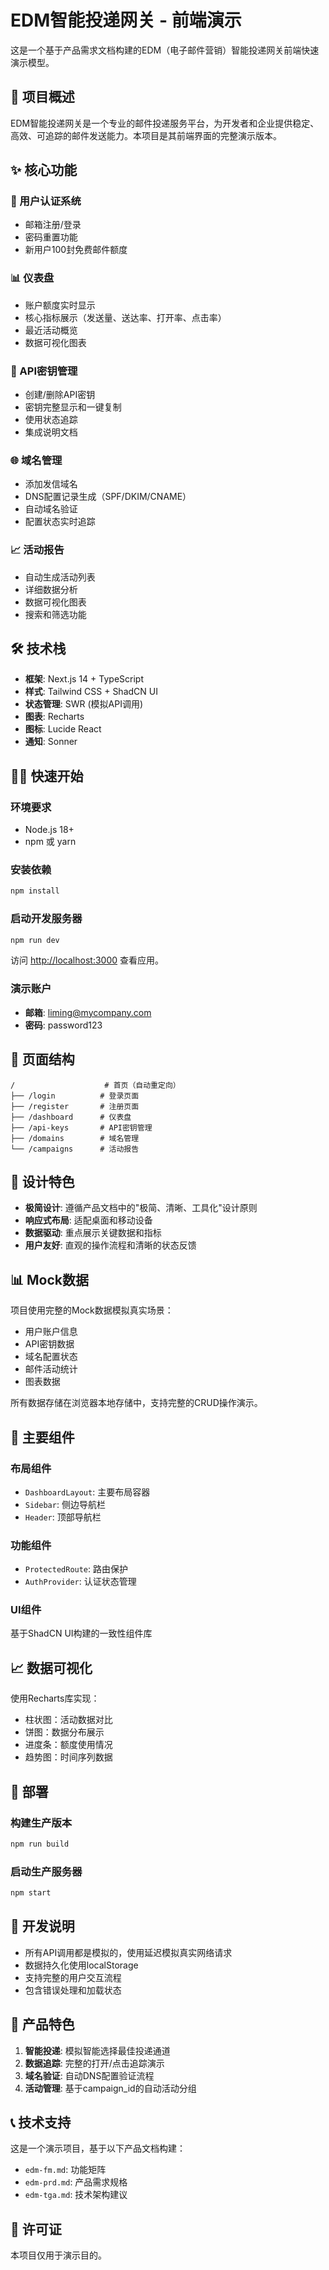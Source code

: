 # EDM智能投递网关 - 前端演示

这是一个基于产品需求文档构建的EDM（电子邮件营销）智能投递网关前端快速演示模型。

## 🚀 项目概述

EDM智能投递网关是一个专业的邮件投递服务平台，为开发者和企业提供稳定、高效、可追踪的邮件发送能力。本项目是其前端界面的完整演示版本。

## ✨ 核心功能

### 🔐 用户认证系统
- 邮箱注册/登录
- 密码重置功能
- 新用户100封免费邮件额度

### 📊 仪表盘
- 账户额度实时显示
- 核心指标展示（发送量、送达率、打开率、点击率）
- 最近活动概览
- 数据可视化图表

### 🔑 API密钥管理
- 创建/删除API密钥
- 密钥完整显示和一键复制
- 使用状态追踪
- 集成说明文档

### 🌐 域名管理
- 添加发信域名
- DNS配置记录生成（SPF/DKIM/CNAME）
- 自动域名验证
- 配置状态实时追踪

### 📈 活动报告
- 自动生成活动列表
- 详细数据分析
- 数据可视化图表
- 搜索和筛选功能

## 🛠 技术栈

- **框架**: Next.js 14 + TypeScript
- **样式**: Tailwind CSS + ShadCN UI
- **状态管理**: SWR (模拟API调用)
- **图表**: Recharts
- **图标**: Lucide React
- **通知**: Sonner

## 🏃‍♂️ 快速开始

### 环境要求
- Node.js 18+
- npm 或 yarn

### 安装依赖
```bash
npm install
```

### 启动开发服务器
```bash
npm run dev
```

访问 [http://localhost:3000](http://localhost:3000) 查看应用。

### 演示账户
- **邮箱**: liming@mycompany.com
- **密码**: password123

## 📱 页面结构

```
/                    # 首页（自动重定向）
├── /login          # 登录页面
├── /register       # 注册页面
├── /dashboard      # 仪表盘
├── /api-keys       # API密钥管理
├── /domains        # 域名管理
└── /campaigns      # 活动报告
```

## 🎨 设计特色

- **极简设计**: 遵循产品文档中的"极简、清晰、工具化"设计原则
- **响应式布局**: 适配桌面和移动设备
- **数据驱动**: 重点展示关键数据和指标
- **用户友好**: 直观的操作流程和清晰的状态反馈

## 📊 Mock数据

项目使用完整的Mock数据模拟真实场景：
- 用户账户信息
- API密钥数据
- 域名配置状态
- 邮件活动统计
- 图表数据

所有数据存储在浏览器本地存储中，支持完整的CRUD操作演示。

## 🔧 主要组件

### 布局组件
- `DashboardLayout`: 主要布局容器
- `Sidebar`: 侧边导航栏
- `Header`: 顶部导航栏

### 功能组件
- `ProtectedRoute`: 路由保护
- `AuthProvider`: 认证状态管理

### UI组件
基于ShadCN UI构建的一致性组件库

## 📈 数据可视化

使用Recharts库实现：
- 柱状图：活动数据对比
- 饼图：数据分布展示
- 进度条：额度使用情况
- 趋势图：时间序列数据

## 🚀 部署

### 构建生产版本
```bash
npm run build
```

### 启动生产服务器
```bash
npm start
```

## 📝 开发说明

- 所有API调用都是模拟的，使用延迟模拟真实网络请求
- 数据持久化使用localStorage
- 支持完整的用户交互流程
- 包含错误处理和加载状态

## 🎯 产品特色

1. **智能投递**: 模拟智能选择最佳投递通道
2. **数据追踪**: 完整的打开/点击追踪演示
3. **域名验证**: 自动DNS配置验证流程
4. **活动管理**: 基于campaign_id的自动活动分组

## 📞 技术支持

这是一个演示项目，基于以下产品文档构建：
- `edm-fm.md`: 功能矩阵
- `edm-prd.md`: 产品需求规格
- `edm-tga.md`: 技术架构建议

## 📄 许可证

本项目仅用于演示目的。

